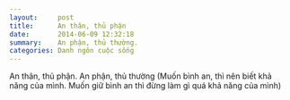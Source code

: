 ```yaml
---
layout:     post
title:      An thân, thủ phận
date:       2014-06-09 12:32:18
summary:    An phận, thủ thường.
categories: Danh ngôn cuộc sống
---
```


An thân, thủ phận. An phận, thủ thường
(Muốn bình an, thì nên biết khả năng của mình. Muốn giữ bình an thì đừng làm gì quá khả năng của mình)